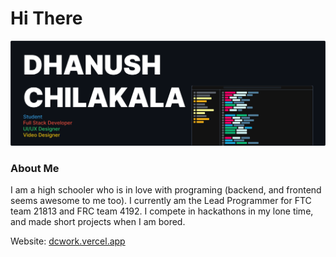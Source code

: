 # Hi There

![Github Overview](https://raw.githubusercontent.com/Ddundee/Ddundee/d5849a240ad8b5380812a0f614d21f1521bde3fd/main-overview.svg)

### About Me
<p>I am a high schooler who is in love with programing (backend, and frontend seems awesome to me too). I currently am the Lead Programmer for FTC team 21813 and FRC team 4192. I compete in hackathons in my lone time, and made short projects when I am bored.</p>

Website: [dcwork.vercel.app](https://dcwork.vercel.app)


